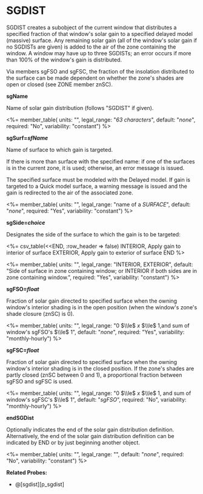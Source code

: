 # SGDIST

SGDIST creates a subobject of the current window that distributes a specified fraction of that window's solar gain to a specified delayed model (massive) surface. Any remaining solar gain (all of the window's solar gain if no SGDISTs are given) is added to the air of the zone containing the window. A window may have up to three SGDISTs; an error occurs if more than 100% of the window's gain is distributed.

Via members sgFSO and sgFSC, the fraction of the insolation distributed to the surface can be made dependent on whether the zone's shades are open or closed (see ZONE member znSC).

**sgName**

Name of solar gain distribution (follows "SGDIST" if given).

<%= member_table(
  units: "",
  legal_range: "*63 characters*",
  default: "*none*",
  required: "No",
  variability: "constant") %>

**sgSurf=*sfName***

Name of surface to which gain is targeted.

If there is more than surface with the specified name: if one of the surfaces is in the current zone, it is used; otherwise, an error message is issued.

<!--
??Qualified naming scheme for referencing surfaces in other zones.  
-->
The specified surface must be modeled with the Delayed model. If gain is targeted to a Quick model surface, a warning message is issued and the gain is redirected to the air of the associated zone.

<%= member_table(
  units: "",
  legal_range: "name of a *SURFACE*",
  default: "*none*",
  required: "Yes",
  variability: "constant") %>

**sgSide=*choice***

Designates the side of the surface to which the gain is to be targeted:

<%= csv_table(<<END, :row_header => false)
INTERIOR,   Apply gain to interior of surface
EXTERIOR,   Apply gain to exterior of surface
END
%>

<%= member_table(
  units: "",
  legal_range: "INTERIOR, EXTERIOR",
  default: "Side of surface in zone containing window; or INTERIOR if both sides are in zone containing window.",
  required: "Yes",
  variability: "constant") %>

<!--
  ??This can produce some strange arrangements; verify that energy balance can be properly defined in all cases.
-->

**sgFSO=*float***

Fraction of solar gain directed to specified surface when the owning window's interior shading is in the open position (when the window's zone's shade closure (znSC) is 0).

<%= member_table(
  units: "",
  legal_range: "0 $\\le$ *x* $\\le$ 1,and sum of window's sgFSO's $\\le$ 1",
  default: "*none*",
  required: "Yes",
  variability: "monthly-hourly") %>

**sgFSC=*float***

Fraction of solar gain directed to specified surface when the owning window's interior shading is in the closed position. If the zone's shades are partly closed (znSC between 0 and 1), a proportional fraction between sgFSO and sgFSC is used.

<%= member_table(
  units: "",
  legal_range: "0 $\\le$ *x* $\\le$ 1, and sum of window's sgFSC's $\\le$ 1",
  default: "*sgFSO*",
  required: "No",
  variability: "monthly-hourly") %>

**endSGDist**

Optionally indicates the end of the solar gain distribution definition. Alternatively, the end of the solar gain distribution definition can be indicated by END or by just beginning another object.

<%= member_table(
  units: "",
  legal_range: "",
  default: "*none*",
  required: "No",
  variability: "constant") %>

**Related Probes:**

- @[sgdist][p_sgdist]
